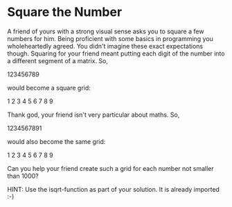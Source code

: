 # Square the Number
A friend of yours with a strong visual sense asks you to square a few numbers for him. Being proficient with some basics in programming you wholeheartedly agreed. You didn't imagine these exact expectations though.
Squaring for your friend meant putting each digit of the number into a different segment of a matrix. So,

123456789

would become a square grid:

1 2 3
4 5 6
7 8 9

Thank god, your friend isn't very particular about maths. So,

1234567891

would also become the same grid:

1 2 3
4 5 6
7 8 9

Can you help your friend create such a grid for each number not smaller than 1000?

HINT: Use the isqrt-function as part of your solution. It is already imported :-)
